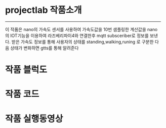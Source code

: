 # projectlab 작품소개
- - -
이 작품은 nano의 가속도 센서를 사용하여 가속도값을 10번 샘플링한 계산값을 nano의 IOT기능을 이용하여 라즈베리파이4와
연결한후 mqtt subsceriber로 정보를 보낸다. 받은 가속도 정보를 통해 사용자의 상태를 standing,walking,runing 로 구분한 다음
상태가 변화하면 gtts를 통해 알려준다

# 작품 블럭도
# 작품 코드
# 작품 실행동영상
